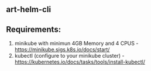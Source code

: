 ## art-helm-cli

## Requirements:
1. minikube with minimun 4GB Memory and 4 CPUS - https://minikube.sigs.k8s.io/docs/start/
2. kubectl (configure to your minikube cluster) - https://kubernetes.io/docs/tasks/tools/install-kubectl/
